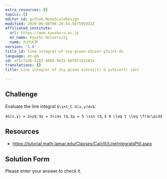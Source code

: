 ```yaml
---
extra_resources: {}
topics: []
editor_id: github.NanoScaleDesign
modified: 2020-06-08T06:20:54.567595932Z
affiliated_institute:
  url: https://www.kyushu-u.ac.jp
  en_name: Kyushu University
  name: 九州大学
version: '1.0'
title_id: line-integral-of-2xy-given-x5cost-y5sint-dx
language: en-gb
id: af5cfa3b-5187-4685-9415-66f97193283a
translations: {}
title: Line integral of 2xy given x=5cos(t) & y=5sin(t) (dx)

---
```


## Challenge

Evaluate the line integral `$\int_C G(x,y)dx$`:

`$G(x,y) = 2xy$`; `$x = 5\cos t$`, `$y = 5 \sin t$`, `$ 0 \leq t \leq \frac\pi4$`

## Resources
- https://tutorial.math.lamar.edu/Classes/CalcIII/LineIntegralsPtII.aspx

## Solution Form
Please enter your answer to check it.